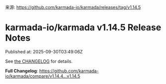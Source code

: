 来源: https://github.com/karmada-io/karmada/releases/tag/v1.14.5

# karmada-io/karmada v1.14.5 Release Notes

Published at: 2025-09-30T03:49:06Z

See [the CHANGELOG](https://github.com/karmada-io/karmada/blob/master/docs/CHANGELOG/CHANGELOG-1.14.md) for details.

**Full Changelog**: https://github.com/karmada-io/karmada/compare/v1.14.4...v1.14.5